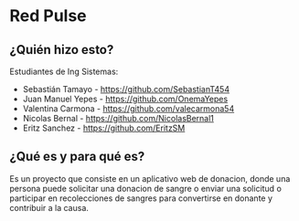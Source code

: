 # Red Pulse

## ¿Quién hizo esto?
Estudiantes de Ing Sistemas:

- Sebastián Tamayo - https://github.com/SebastianT454
- Juan Manuel Yepes - https://github.com/OnemaYepes
- Valentina Carmona - https://github.com/valecarmona54
- Nicolas Bernal - https://github.com/NicolasBernal1
- Eritz Sanchez - https://github.com/EritzSM

## ¿Qué es y para qué es?

Es un proyecto que consiste en un aplicativo web de donacion, donde una persona puede solicitar una donacion de sangre o enviar una solicitud o participar en recolecciones de sangres para convertirse en donante y contribuir a la causa.
